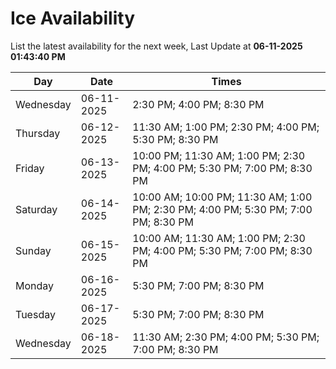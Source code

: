 # Ice Availability

List the latest availability for the next week, Last Update at **06-11-2025 01:43:40 PM**

| Day         | Date        | Times       |
| ----------- | ----------- | ----------- |
|Wednesday|06-11-2025|2:30 PM; 4:00 PM; 8:30 PM|
|Thursday|06-12-2025|11:30 AM; 1:00 PM; 2:30 PM; 4:00 PM; 5:30 PM; 8:30 PM|
|Friday|06-13-2025|10:00 PM; 11:30 AM; 1:00 PM; 2:30 PM; 4:00 PM; 5:30 PM; 7:00 PM; 8:30 PM|
|Saturday|06-14-2025|10:00 AM; 10:00 PM; 11:30 AM; 1:00 PM; 2:30 PM; 4:00 PM; 5:30 PM; 7:00 PM; 8:30 PM|
|Sunday|06-15-2025|10:00 AM; 11:30 AM; 1:00 PM; 2:30 PM; 4:00 PM; 5:30 PM; 7:00 PM; 8:30 PM|
|Monday|06-16-2025|5:30 PM; 7:00 PM; 8:30 PM|
|Tuesday|06-17-2025|5:30 PM; 7:00 PM; 8:30 PM|
|Wednesday|06-18-2025|11:30 AM; 2:30 PM; 4:00 PM; 5:30 PM; 7:00 PM; 8:30 PM|

